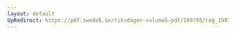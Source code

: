 ```yaml
---
layout: default
UpRedirect: https://pdf.swedeb.se/riksdagen-volumeG-pdf/199798/reg_199798/reg_199798_0408.pdf
---
```

